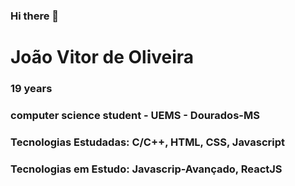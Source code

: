 ### Hi there 👋

<!--
**joaovitorJS/joaovitorJS** is a ✨ _special_ ✨ repository because its `README.md` (this file) appears on your GitHub profile.

Here are some ideas to get you started:

- 🔭 I’m currently working on ...
- 🌱 I’m currently learning ...
- 👯 I’m looking to collaborate on ...
- 🤔 I’m looking for help with ...
- 💬 Ask me about ...
- 📫 How to reach me: ...
- 😄 Pronouns: ...
- ⚡ Fun fact: ...
-->

# João Vitor de Oliveira
### 19 years
### computer science student - UEMS - Dourados-MS
### Tecnologias Estudadas: C/C++, HTML, CSS, Javascript
### Tecnologias em Estudo: Javascrip-Avançado, ReactJS
